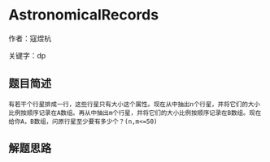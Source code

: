 # AstronomicalRecords
作者：寇煜杭

关键字：dp

## 题目简述
    有若干个行星排成一行，这些行星只有大小这个属性。现在从中抽出n个行星，并将它们的大小比例按顺序记录在A数组。再从中抽出m个行星，并将它们的大小比例按顺序记录在B数组。现在给你A，B数组，问原行星至少要有多少个？(n,m<=50)

## 解题思路



